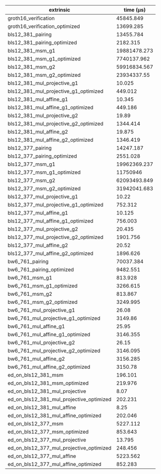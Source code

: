 | extrinsic                                | time (µs)    |
| ---------------------------------------- | ------------ |
| groth16_verification                     | 45845.849    |
| groth16_verification_optimized           | 13699.285    |
| bls12_381_pairing                        | 13455.784    |
| bls12_381_pairing_optimized              | 2182.315     |
| bls12_381_msm_g1                         | 19881478.273 |
| bls12_381_msm_g1_optimized               | 7740137.962  |
| bls12_381_msm_g2                         | 59916834.567 |
| bls12_381_msm_g2_optimized               | 23934337.55  |
| bls12_381_mul_projective_g1              | 10.025       |
| bls12_381_mul_projective_g1_optimized    | 449.012      |
| bls12_381_mul_affine_g1                  | 10.345       |
| bls12_381_mul_affine_g1_optimized        | 449.186      |
| bls12_381_mul_projective_g2              | 19.89        |
| bls12_381_mul_projective_g2_optimized    | 1344.414     |
| bls12_381_mul_affine_g2                  | 19.875       |
| bls12_381_mul_affine_g2_optimized        | 1346.419     |
| bls12_377_pairing                        | 14247.187    |
| bls12_377_pairing_optimized              | 2551.028     |
| bls12_377_msm_g1                         | 19962369.237 |
| bls12_377_msm_g1_optimized               | 11750946     |
| bls12_377_msm_g2                         | 62093493.849 |
| bls12_377_msm_g2_optimized               | 31942041.683 |
| bls12_377_mul_projective_g1              | 10.22        |
| bls12_377_mul_projective_g1_optimized    | 752.312      |
| bls12_377_mul_affine_g1                  | 10.125       |
| bls12_377_mul_affine_g1_optimized        | 756.003      |
| bls12_377_mul_projective_g2              | 20.435       |
| bls12_377_mul_projective_g2_optimized    | 1901.756     |
| bls12_377_mul_affine_g2                  | 20.52        |
| bls12_377_mul_affine_g2_optimized        | 1896.626     |
| bw6_761_pairing                          | 70037.384    |
| bw6_761_pairing_optimized                | 9482.551     |
| bw6_761_msm_g1                           | 813.928      |
| bw6_761_msm_g1_optimized                 | 3266.615     |
| bw6_761_msm_g2                           | 813.867      |
| bw6_761_msm_g2_optimized                 | 3249.995     |
| bw6_761_mul_projective_g1                | 26.08        |
| bw6_761_mul_projective_g1_optimized      | 3149.86      |
| bw6_761_mul_affine_g1                    | 25.95        |
| bw6_761_mul_affine_g1_optimized          | 3146.355     |
| bw6_761_mul_projective_g2                | 26.15        |
| bw6_761_mul_projective_g2_optimized      | 3146.095     |
| bw6_761_mul_affine_g2                    | 3156.285     |
| bw6_761_mul_affine_g2_optimized          | 3150.78      |
| ed_on_bls12_381_msm                      | 196.101      |
| ed_on_bls12_381_msm_optimized            | 219.976      |
| ed_on_bls12_381_mul_projective           | 8.07         |
| ed_on_bls12_381_mul_projective_optimized | 202.231      |
| ed_on_bls12_381_mul_affine               | 8.25         |
| ed_on_bls12_381_mul_affine_optimized     | 202.046      |
| ed_on_bls12_377_msm                      | 5227.112     |
| ed_on_bls12_377_msm_optimized            | 853.643      |
| ed_on_bls12_377_mul_projective           | 13.795       |
| ed_on_bls12_377_mul_projective_optimized | 248.456      |
| ed_on_bls12_377_mul_affine               | 5223.562     |
| ed_on_bls12_377_mul_affine_optimized     | 852.283      |
